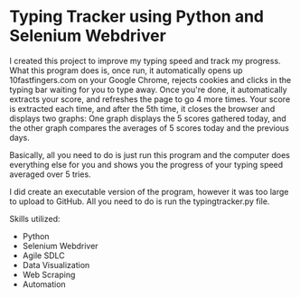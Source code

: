 # Typing Tracker using Python and Selenium Webdriver 
I created this project to improve my typing speed and track my progress. What this program does is, once run, it automatically opens up 10fastfingers.com on your Google Chrome, rejects cookies and clicks in the typing bar waiting for you to type away. Once you're done, it automatically extracts your score, and refreshes the page to go 4 more times. Your score is extracted each time, and after the 5th time, it closes the browser and displays two graphs: One graph displays the 5 scores gathered today, and the other graph compares the averages of 5 scores today and the previous days. 

Basically, all you need to do is just run this program and the computer does everything else for you and shows you the progress of your typing speed averaged over 5 tries.

I did create an executable version of the program, however it was too large to upload to GitHub. All you need to do is run the typingtracker.py file.

Skills utilized:
* Python
* Selenium Webdriver
* Agile SDLC
* Data Visualization
* Web Scraping
* Automation

